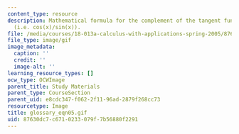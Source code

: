 ```yaml
---
content_type: resource
description: Mathematical formula for the complement of the tangent function or cotangent
  (i.e. cos(x)/sin(x)).
file: /media/courses/18-013a-calculus-with-applications-spring-2005/87630dc7c6710233079f7b56880f2291_glossary_eqn05.gif
file_type: image/gif
image_metadata:
  caption: ''
  credit: ''
  image-alt: ''
learning_resource_types: []
ocw_type: OCWImage
parent_title: Study Materials
parent_type: CourseSection
parent_uid: e8cdc347-f062-2f11-96ad-2879f268cc73
resourcetype: Image
title: glossary_eqn05.gif
uid: 87630dc7-c671-0233-079f-7b56880f2291
---
```

